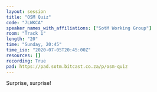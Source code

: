 ```yaml
---
layout: session
title: "OSM Quiz"
code: "7LWKCA"
speaker_names_with_affiliations: ["SotM Working Group"]
room: "Track 1"
length: "20"
time: "Sunday, 20:45"
time_iso: "2020-07-05T20:45:00Z"
resources: []
recording: True
pad: https://pad.sotm.bitcast.co.za/p/osm-quiz
---
```

Surprise, surprise!
